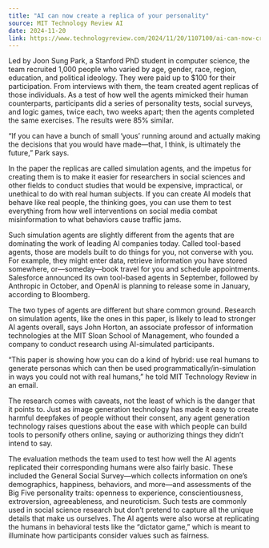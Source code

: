 ```yaml
---
title: "AI can now create a replica of your personality"
source: MIT Technology Review AI
date: 2024-11-20
link: https://www.technologyreview.com/2024/11/20/1107100/ai-can-now-create-a-replica-of-your-personality/
---
```


Led by Joon Sung Park, a Stanford PhD student in computer science, the team recruited 1,000 people who varied by age, gender, race, region, education, and political ideology. They were paid up to $100 for their participation. From interviews with them, the team created agent replicas of those individuals. As a test of how well the agents mimicked their human counterparts, participants did a series of personality tests, social surveys, and logic games, twice each, two weeks apart; then the agents completed the same exercises. The results were 85% similar.

“If you can have a bunch of small ‘yous’ running around and actually making the decisions that you would have made—that, I think, is ultimately the future,” Park says.

In the paper the replicas are called simulation agents, and the impetus for creating them is to make it easier for researchers in social sciences and other fields to conduct studies that would be expensive, impractical, or unethical to do with real human subjects. If you can create AI models that behave like real people, the thinking goes, you can use them to test everything from how well interventions on social media combat misinformation to what behaviors cause traffic jams.

Such simulation agents are slightly different from the agents that are dominating the work of leading AI companies today. Called tool-based agents, those are models built to do things for you, not converse with you. For example, they might enter data, retrieve information you have stored somewhere, or—someday—book travel for you and schedule appointments. Salesforce announced its own tool-based agents in September, followed by Anthropic in October, and OpenAI is planning to release some in January, according to Bloomberg.

The two types of agents are different but share common ground. Research on simulation agents, like the ones in this paper, is likely to lead to stronger AI agents overall, says John Horton, an associate professor of information technologies at the MIT Sloan School of Management, who founded a company to conduct research using AI-simulated participants.

“This paper is showing how you can do a kind of hybrid: use real humans to generate personas which can then be used programmatically/in-simulation in ways you could not with real humans,” he told MIT Technology Review in an email.

The research comes with caveats, not the least of which is the danger that it points to. Just as image generation technology has made it easy to create harmful deepfakes of people without their consent, any agent generation technology raises questions about the ease with which people can build tools to personify others online, saying or authorizing things they didn’t intend to say.

The evaluation methods the team used to test how well the AI agents replicated their corresponding humans were also fairly basic. These included the General Social Survey—which collects information on one’s demographics, happiness, behaviors, and more—and assessments of the Big Five personality traits: openness to experience, conscientiousness, extroversion, agreeableness, and neuroticism. Such tests are commonly used in social science research but don’t pretend to capture all the unique details that make us ourselves. The AI agents were also worse at replicating the humans in behavioral tests like the “dictator game,” which is meant to illuminate how participants consider values such as fairness.
